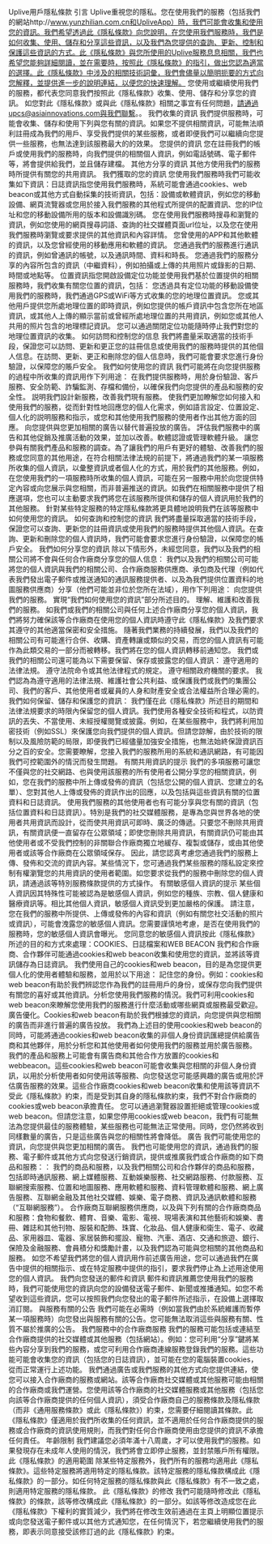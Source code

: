 Uplive用戶隱私條款
引言
Uplive重視您的隱私。您在使用我們的服務（包括我們的網站http://www.yunzhilian.com.cn和UpliveApp）時，我們可能會收集和使用您的資訊。我們希望透過此《隱私條款》向您說明，在您使用我們服務時，我們是如何收集、使用、儲存和分享這些資訊，以及我們為您提供的查詢、更新、控制和保護這些資訊的方式。此《隱私條款》與您所使用的Uplive服務息息相關，我們也希望您能夠詳細閱讀，並在需要時，按照此《隱私條款》的指引，做出您認為適當的選擇。此《隱私條款》中涉及的相關技術詞彙，我們會儘量以簡明扼要的方式向您解釋，並提供進一步的說明連結，以便您的快速理解。
您使用或繼續使用我們的服務，都代表您同意我們按照此《隱私條款》收集、使用、儲存和分享您的資訊。
如您對此《隱私條款》或與此《隱私條款》相關之事宜有任何問題，請通過upcs@asiainnovations.com與我們聯繫。。
我們收集的資訊
我們提供服務時，可能會收集、儲存和使用下列與您有關的資訊。如果您不提供相關資訊，可能無法順利註冊成為我們的用戶、享受我們提供的某些服務，或者即便我們可以繼續向您提供一些服務，也無法達到該服務最大的的效果。
您提供的資訊
您在註冊我們的帳戶或使用我們的服務時，向我們提供的相關個人資訊，例如電話號碼、電子郵件等，將會提供給我們，並且儲存建檔。
其他方分享的資訊
其他方使用我們的服務時所提供有關您的共用資訊。
我們獲取的您的資訊
您使用我們服務時我們可能收集如下資訊：日誌資訊指您使用我們服務時，系統可能會通過cookies、web beacon或其他方式自動採集的技術資訊，包括：設備或軟體資訊，例如您的移動設備、網頁流覽器或您用於接入我們服務的其他程式所提供的配置資訊、您的IP位址和您的移動設備所用的版本和設備識別碼。
您在使用我們服務時搜尋和瀏覽的資訊，例如您使用的網頁搜尋詞語、查詢的社交媒體頁面url位址，以及您在使用我們服務時瀏覽或要求提供的其他資訊和內容詳情。
您曾使用的APP和其他軟體的資訊，以及您曾經使用的移動應用和軟體的資訊。
您通過我們的服務進行通訊的資訊，例如曾通訊的帳號，以及通訊時間、資料和時長。
您通過我們的服務分享的內容所包含的資訊（中繼資料），例如拍攝或上傳的共用照片或錄影的日期、時間或地點等。
位置資訊指您開啟設備定位功能並使用我們基於位置提供的相關服務時，我們收集有關您位置的資訊，包括：
您透過具有定位功能的移動設備使用我們的服務時，我們通過GPS或WiFi等方式收集的您的地理位置資訊。
您或其他用戶提供您所處地理位置的即時資訊，例如您提供的帳戶資訊中包含您所在地區資訊，或其他人上傳的顯示當前或曾經所處地理位置的共用資訊，例如您或其他人共用的照片包含的地理標記資訊。
您可以通過關閉定位功能隨時停止我們對您的地理位置資訊的收集。
如何訪問和控制您的信息
我們將盡量采取適當的技術手段，保證您可以訪問、更新和更正您的註冊信息或使用我們的服務時提供的其他個人信息。在訪問、更新、更正和刪除您的個人信息時，我們可能會要求您進行身份驗證，以保障您的賬戶安全。
我們如何使用您的資訊
我們可能將在向您提供服務的過程中所收集的資訊用作下列用途：
在我們提供服務時，用於身份驗證、客戶服務、安全防範、詐騙監測、存檔和備份，以確保我們向您提供的產品和服務的安全性。
説明我們設計新服務，改善我們現有服務。
使我們更加瞭解您如何接入和使用我們的服務，從而針對性地回應您的個人化需求，例如語言設定、位置設定、個人化的説明服務和指示，或您和其他使用我們服務的使用者作出其他方面的回應。
向您提供與您更加相關的廣告以替代普遍投放的廣告。
評估我們服務中的廣告和其他促銷及推廣活動的效果，並加以改善。軟體認證或管理軟體升級。
讓您參與有關我們產品和服務的調查。為了讓我們的用戶有更好的體驗、改善我們的服務或您同意的其他用途，在符合相關法律法規的前提下，將通過我們的某一項服務所收集的個人資訊，以彙整資訊或者個人化的方式，用於我們的其他服務。例如，在您使用我們的一項服務時所收集的個人資訊，可能在另一服務中用於向您提供特定內容或向您展示與您相關，而非普遍推送的資訊。如我們在相關服務中提供了相應選項，您也可以主動要求我們將您在該服務所提供和儲存的個人資訊用於我們的其他服務。
針對某些特定服務的特定隱私條款將更具體地說明我們在該等服務中如何使用您的資訊。
如何查詢和控制您的資訊
我們將盡量採取適當的技術手段，保證您可以查詢、更新您的註冊資訊或使用我們的服務時提供其他個人資訊。在查詢、更新和刪除您的個人資訊時，我們可能會要求您進行身份驗證，以保障您的帳戶安全。
我們如何分享您的資訊
除以下情形外，未經您同意，我們以及我們的相關公司將不會與任何合作廠商分享您的個人信息：
我們以及我們的相關公司可能將您的個人資訊與我們的相關公司、合作廠商服務供應商、承包商及代理（例如代表我們發出電子郵件或推送通知的通訊服務提供者、以及為我們提供位置資料的地圖服務供應商）分享（他們可能並非位於您所在法域），用作下列用途：
向您提供我們的服務。
實現“我們如何使用您的資訊”部分所述目的。
理解、維護和改善我們的服務。
如我們或我們的相關公司與任何上述合作廠商分享您的個人資訊，我們將努力確保該等合作廠商在使用您的個人資訊時遵守此《隱私條款》及我們要求其遵守的其他適當保密和安全措施。
隨著我們業務的持續發展，我們以及我們的相關公司有可能進行合併、收購、資產轉讓或類似的交易，而您的個人資訊有可能作為此類交易的一部分而被轉移。我們將在您的個人資訊轉移前通知您。
我們或我們的相關公司還可能為以下需要保留、保存或披露您的個人資訊： 遵守適用的法律法規。
遵守法院命令或其他法律程式的規定。
遵守相關政府機關的要求。
我們認為為遵守適用的法律法規、維護社會公共利益、或保護我們或我們的集團公司、我們的客戶、其他使用者或雇員的人身和財產安全或合法權益所合理必需的。
我們如何保留、儲存和保護您的資訊：
我們僅在此《隱私條款》所述目的期間和法律法規要求的時限內保留您的個人資訊。我們使用各種安全技術和程式，以防資訊的丟失、不當使用、未經授權閱覽或披露。例如，在某些服務中，我們將利用加密技術（例如SSL）來保護您向我們提供的個人資訊。但請您諒解，由於技術的限制以及風險防範的局限，即便我們已經儘量加強安全措施，也無法始終保證資訊百分之百的安全。您需要瞭解，您接入我們的服務所用的系統和通訊網路，有可能因我們可控範圍外的情況而發生問題。
有關共用資訊的提示
我們的多項服務可讓您不僅與您的社交網路、也與使用該服務的所有使用者公開分享您的相關資訊，例如，您在我們的服務中所上傳或發佈的資訊（包括您公開的個人資訊、您建立的名單）、您對其他人上傳或發佈的資訊作出的回應，以及包括與這些資訊有關的位置資料和日誌資訊。
使用我們服務的其他使用者也有可能分享與您有關的資訊（包括位置資料和日誌資訊）。特別是我們的社交媒體服務，是專為您與世界各地的使用者共用資訊而設計，從而使共用資訊可即時、廣泛的傳遞。只要您不刪除共用資訊，有關資訊便一直留存在公眾領域；即使您刪除共用資訊，有關資訊仍可能由其他使用者或不受我們控制的非關聯合作廠商獨立地緩存、複製或儲存，或由其他使用者或該等合作廠商在公眾領域保存。
因此，請您認真考慮您通過我們的服務上傳、發佈和交流的資訊內容。某些情況下，您可通過我們某些服務的隱私設定來控制有權瀏覽您的共用資訊的使用者範圍。如您要求從我們的服務中刪除您的個人資訊，請通過該等特別服務條款提供的方式操作。
有關敏感個人資訊的提示
某些個人資訊因其特殊性可能被認為是敏感個人資訊，例如您的種族、宗教、個人健康和醫療資訊等。相比其他個人資訊，敏感個人資訊受到更加嚴格的保護。
請注意，您在我們的服務中所提供、上傳或發佈的內容和資訊（例如有關您社交活動的照片或資訊），可能會洩露您的敏感個人資訊。您需要謹慎地考慮，是否在使用我們的服務時，您的敏感個人資訊會曝光。
您同意您的敏感個人資訊按此《隱私條款》所述的目的和方式來處理：COOKIES、日誌檔案和WEB BEACON
我們和合作廠商、合作夥伴可能通過cookies和web beacon收集和使用您的資訊，並將該等資訊儲存為日誌資訊。
我們使用自己的cookies和web beacon，目的是為您提供更個人化的使用者體驗和服務，並用於以下用途：
記住您的身份。例如：cookies和web beacon有助於我們辨認您作為我們的註冊用戶的身份，或保存您向我們提供有關您的喜好或其他資訊。分析您使用我們服務的情況。我們可利用cookies和web beacon來瞭解您使用我們的服務進行什麼活動或哪些網頁或服務最受歡迎。
廣告優化。Cookies和web beacon有助於我們根據您的資訊，向您提供與您相關的廣告而非進行普遍的廣告投放。
我們為上述目的使用cookies和web beacon的同時，可能將通過cookies和web beacon收集的非個人身份資訊匯總提供給廣告商和其他夥伴，用於分析您和其他使用者如何使用我們的服務並用於廣告服務。 我們的產品和服務上可能會有廣告商和其他合作方放置的cookies和webbeacon。這些cookies和web beacon可能會收集與您相關的非個人身份資訊，以用於分析使用者如何使用該等服務、向您發送您可能感興趣的廣告或用於評估廣告服務的效果。這些合作廠商cookies和web beacon收集和使用該等資訊不受此《隱私條款》約束，而是受到其自身的隱私條款約束，我們不對合作廠商的cookies或web beacon承擔責任。 您可以通過瀏覽器設置拒絕或管理cookies或web beacon。但請您注意，如果您停用cookies或web beacon，我們有可能無法為您提供最佳的服務體驗，某些服務也可能無法正常使用。同時，您仍然將收到同樣數量的廣告，只是這些廣告與您的相關性將會降低。
廣告
我們可能使用您的資訊，向您提供與您更加相關的廣告。
我們也可能使用您的資訊，通過我們的服務、電子郵件或其他方式向您發送行銷資訊，提供或推廣我們或合作廠商的如下商品和服務：：
我們的商品和服務，以及我們相關公司和合作夥伴的商品和服務，包括即時通訊服務、網上媒體服務、互動娛樂服務、社交網路服務、付款服務、互聯網搜索服務、位置和地圖服務、應用軟體和服務、資料管理軟體和服務、網上廣告服務、互聯網金融及其他社交媒體、娛樂、電子商務、資訊及通訊軟體和服務（“互聯網服務”）。
合作廠商互聯網服務供應商，以及與下列有關的合作廠商商品和服務：食物和餐飲、體育、音樂、電影、電視、現場表演和其他藝術和娛樂、書冊、雜誌和其他刊物、服裝和配飾、珠寶、化妝品、個人健康和衛生、電子、收藏品、家用器皿、電器、家居裝飾和擺設、寵物、汽車、酒店、交通和旅遊、銀行、保險及金融服務、會員積分和獎勵計畫，以及我們認為可能與您相關的其他商品和服務。
如您不希望我們將您的個人資訊用作前述廣告用途，您可以通過我們在廣告中提供的相關指示、或在特定服務中提供的指引，要求我們停止為上述用途使用您的個人資訊。
我們向您發送的郵件和資訊
郵件和資訊推薦您使用我們的服務時，我們可能使用您的資訊向您的設備發送電子郵件、新聞或推播通知。如您不希望收到這些資訊，您可以按照我們向您發出的電子郵件所述指示，在設備上選擇取消訂閱。 與服務有關的公告
我們可能在必需時（例如當我們由於系統維護而暫停某一項服務時）向您發出與服務有關的公告。您可能無法取消這些與服務有關、性質不屬於推廣的公告。
我們服務中的合作廠商服務
我們的服務可能包括或連結至合作廠商提供的社交媒體或其他服務（包括網站）。例如：您可利用“分享”鍵將某些內容分享到我們的服務，或您可利用合作廠商連線服務登錄我們的服務。這些功能可能會收集您的資訊（包括您的日誌資訊），並可能在您的電腦裝置cookies，從而正常運行上述功能。
我們通過廣告或我們服務的其他方式向您提供連結，使您可以接入合作廠商的服務或網站。該等合作廠商社交媒體或其他服務可能由相關的合作廠商或我們運營。您使用該等合作廠商的社交媒體服務或其他服務（包括您向該等合作廠商提供的任何個人資訊），須受合作廠商自己的服務條款及隱私條款（而非《通用服務條款》或此《隱私條款》）約束，您需要仔細閱讀其條款。此《隱私條款》僅適用於我們所收集的任何資訊，並不適用於任何合作廠商提供的服務或合作廠商的資訊使用規則，而我們對任何合作廠商使用由您提供的資訊不承擔任何責任。
年齡限制
我們建議您必須年滿十八周歲，才可以使用我們的服務。如果發現存在未成年人使用的情況，我們將會立即停止服務，並封禁賬戶所有權限。
此《隱私條款》的適用範圍
除某些特定服務外，我們所有的服務均適用此《隱私條款》。這些特定服務將適用特定的隱私條款。該特定服務的隱私條款構成此《隱私條款》的一部分。如任何特定服務的隱私條款與此《隱私條款》有不一致之處，則適用特定服務的隱私條款。
此《隱私條款》的修改
我們可能隨時修改此《隱私條款》的條款，該等修改構成此《隱私條款》的一部分。如該等修改造成您在此《隱私條款》下權利的實質減少，我們將在修改生效前通過在主頁上明顯位置提示或向您發送電子郵件或以其他方式通知您，在任何情況下，若您繼續使用我們的服務，即表示同意接受該修訂過的此《隱私條款》約束。